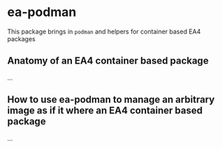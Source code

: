 # ea-podman

This package brings in `podman` and helpers for container based EA4 packages

## Anatomy of an EA4 container based package

…

## How to use ea-podman to manage an arbitrary image as if it where an EA4 container based package

…
